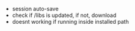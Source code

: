 - session auto-save
- check if /libs is updated, if not, download
- doesnt working if running inside installed path